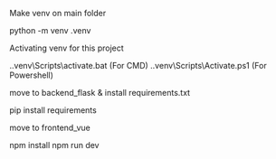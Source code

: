 Make venv on main folder

python -m venv .venv


Activating venv for this project

.\.venv\Scripts\activate.bat (For CMD) 
.\.venv\Scripts\Activate.ps1 (For Powershell) 


move to backend_flask & install requirements.txt

pip install requirements

move to frontend_vue

npm install
npm run dev 

